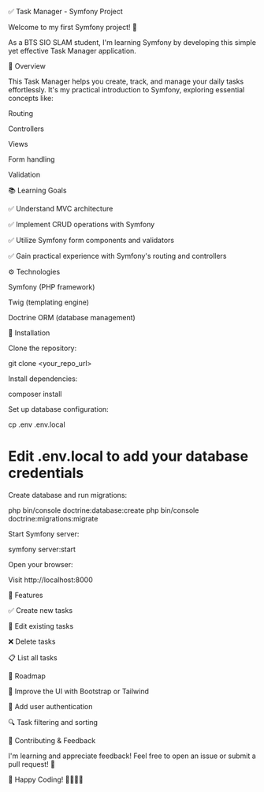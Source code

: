 ✅ Task Manager - Symfony Project

Welcome to my first Symfony project! 🎉

As a BTS SIO SLAM student, I'm learning Symfony by developing this simple yet effective Task Manager application.

🚀 Overview

This Task Manager helps you create, track, and manage your daily tasks effortlessly. It's my practical introduction to Symfony, exploring essential concepts like:

Routing

Controllers

Views

Form handling

Validation

📚 Learning Goals

✅ Understand MVC architecture

✅ Implement CRUD operations with Symfony

✅ Utilize Symfony form components and validators

✅ Gain practical experience with Symfony's routing and controllers

⚙️ Technologies

Symfony (PHP framework)

Twig (templating engine)

Doctrine ORM (database management)

🚧 Installation

Clone the repository:

git clone <your_repo_url>

Install dependencies:

composer install

Set up database configuration:

cp .env .env.local
# Edit .env.local to add your database credentials

Create database and run migrations:

php bin/console doctrine:database:create
php bin/console doctrine:migrations:migrate

Start Symfony server:

symfony server:start

Open your browser:

Visit http://localhost:8000

🌟 Features

✅ Create new tasks

📝 Edit existing tasks

❌ Delete tasks

📋 List all tasks

🚀 Roadmap

🎨 Improve the UI with Bootstrap or Tailwind

🔐 Add user authentication

🔍 Task filtering and sorting

📩 Contributing & Feedback

I'm learning and appreciate feedback! Feel free to open an issue or submit a pull request! 🙌

🎈 Happy Coding! 👩‍💻🧑‍💻

